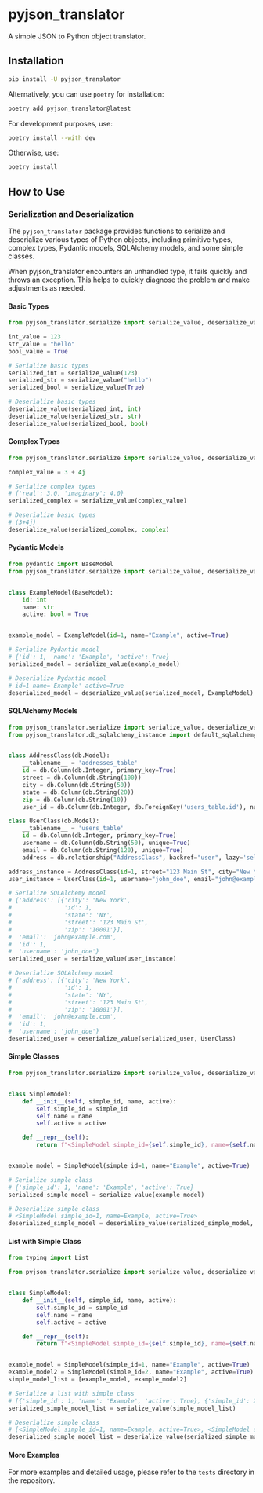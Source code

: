 # pyjson_translator

A simple JSON to Python object translator.

## Installation

```bash
pip install -U pyjson_translator
```

Alternatively, you can use `poetry` for installation:

```bash
poetry add pyjson_translator@latest
```

For development purposes, use:

```bash
poetry install --with dev
```

Otherwise, use:

```bash
poetry install
```

## How to Use

### Serialization and Deserialization

The `pyjson_translator` package provides functions to serialize and deserialize various types of Python objects,
including primitive types, complex types, Pydantic models, SQLAlchemy models, and some simple classes.

When pyjson_translator encounters an unhandled type, it fails quickly and throws an exception.
This helps to quickly diagnose the problem and make adjustments as needed.

#### Basic Types

```python
from pyjson_translator.serialize import serialize_value, deserialize_value

int_value = 123
str_value = "hello"
bool_value = True

# Serialize basic types
serialized_int = serialize_value(123)
serialized_str = serialize_value("hello")
serialized_bool = serialize_value(True)

# Deserialize basic types
deserialize_value(serialized_int, int)
deserialize_value(serialized_str, str)
deserialize_value(serialized_bool, bool)
```

#### Complex Types

```python
from pyjson_translator.serialize import serialize_value, deserialize_value

complex_value = 3 + 4j

# Serialize complex types
# {'real': 3.0, 'imaginary': 4.0}
serialized_complex = serialize_value(complex_value)

# Deserialize basic types
# (3+4j)
deserialize_value(serialized_complex, complex)
```

#### Pydantic Models

```python
from pydantic import BaseModel
from pyjson_translator.serialize import serialize_value, deserialize_value


class ExampleModel(BaseModel):
    id: int
    name: str
    active: bool = True


example_model = ExampleModel(id=1, name="Example", active=True)

# Serialize Pydantic model
# {'id': 1, 'name': 'Example', 'active': True}
serialized_model = serialize_value(example_model)

# Deserialize Pydantic model
# id=1 name='Example' active=True
deserialized_model = deserialize_value(serialized_model, ExampleModel)
```

#### SQLAlchemy Models

```python
from pyjson_translator.serialize import serialize_value, deserialize_value
from pyjson_translator.db_sqlalchemy_instance import default_sqlalchemy_instance as db


class AddressClass(db.Model):
    __tablename__ = 'addresses_table'
    id = db.Column(db.Integer, primary_key=True)
    street = db.Column(db.String(100))
    city = db.Column(db.String(50))
    state = db.Column(db.String(20))
    zip = db.Column(db.String(10))
    user_id = db.Column(db.Integer, db.ForeignKey('users_table.id'), nullable=False)

class UserClass(db.Model):
    __tablename__ = 'users_table'
    id = db.Column(db.Integer, primary_key=True)
    username = db.Column(db.String(50), unique=True)
    email = db.Column(db.String(120), unique=True)
    address = db.relationship("AddressClass", backref="user", lazy='select', passive_deletes="all")

address_instance = AddressClass(id=1, street="123 Main St", city="New York", state="NY", zip="10001", user_id=1)
user_instance = UserClass(id=1, username="john_doe", email="john@example.com", address=[address_instance])

# Serialize SQLAlchemy model
# {'address': [{'city': 'New York',
#               'id': 1,
#               'state': 'NY',
#               'street': '123 Main St',
#               'zip': '10001'}],
#  'email': 'john@example.com',
#  'id': 1,
#  'username': 'john_doe'}
serialized_user = serialize_value(user_instance)

# Deserialize SQLAlchemy model
# {'address': [{'city': 'New York',
#               'id': 1,
#               'state': 'NY',
#               'street': '123 Main St',
#               'zip': '10001'}],
#  'email': 'john@example.com',
#  'id': 1,
#  'username': 'john_doe'}
deserialized_user = deserialize_value(serialized_user, UserClass)
```

#### Simple Classes

```python
from pyjson_translator.serialize import serialize_value, deserialize_value


class SimpleModel:
    def __init__(self, simple_id, name, active):
        self.simple_id = simple_id
        self.name = name
        self.active = active

    def __repr__(self):
        return f"<SimpleModel simple_id={self.simple_id}, name={self.name}, active={self.active}>"


example_model = SimpleModel(simple_id=1, name="Example", active=True)

# Serialize simple class
# {'simple_id': 1, 'name': 'Example', 'active': True}
serialized_simple_model = serialize_value(example_model)

# Deserialize simple class
# <SimpleModel simple_id=1, name=Example, active=True>
deserialized_simple_model = deserialize_value(serialized_simple_model, SimpleModel)
```

#### List with Simple Class

```python
from typing import List

from pyjson_translator.serialize import serialize_value, deserialize_value


class SimpleModel:
    def __init__(self, simple_id, name, active):
        self.simple_id = simple_id
        self.name = name
        self.active = active

    def __repr__(self):
        return f"<SimpleModel simple_id={self.simple_id}, name={self.name}, active={self.active}>"


example_model = SimpleModel(simple_id=1, name="Example", active=True)
example_model2 = SimpleModel(simple_id=2, name="Example", active=True)
simple_model_list = [example_model, example_model2]

# Serialize a list with simple class
# [{'simple_id': 1, 'name': 'Example', 'active': True}, {'simple_id': 2, 'name': 'Example', 'active': True}]
serialized_simple_model_list = serialize_value(simple_model_list)

# Deserialize simple class
# [<SimpleModel simple_id=1, name=Example, active=True>, <SimpleModel simple_id=2, name=Example, active=True>]
deserialized_simple_model_list = deserialize_value(serialized_simple_model_list, List[SimpleModel])
```

#### More Examples

For more examples and detailed usage, please refer to the `tests` directory in the repository.
